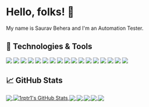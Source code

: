 # Hello, folks! 👋

My name is Saurav Behera and I'm an Automation Tester. 
## 🔧 Technologies & Tools
![](https://img.shields.io/badge/OS-Linux-informational?style=flat&logo=linux&logoColor=white&color=2bbc8a)
![](https://img.shields.io/badge/OS-Windows-informational?style=flat&logo=windows&logoColor=white&color=2bbc8a)
![](https://img.shields.io/badge/Editor-IntelliJ_IDEA-informational?style=flat&logo=intellij-idea&logoColor=white&color=2bbc8a)
![](https://img.shields.io/badge/Code-Java-informational?style=flat&logo=Java&logoColor=white&color=2bbc8a)
![](https://img.shields.io/badge/Code-Python-informational?style=flat&logo=python&logoColor=white&color=2bbc8a)
![](https://img.shields.io/badge/Code-JavaScript-informational?style=flat&logo=javascript&logoColor=white&color=2bbc8a)
![](https://img.shields.io/badge/Code-Selenium-informational?style=flat&logo=Selenium&logoColor=white&color=2bbc8a)
![](https://img.shields.io/badge/Code-RestAssured-informational?style=flat&logo=RestAssured&logoColor=white&color=2bbc8a)
![](https://img.shields.io/badge/Code-Appium-informational?style=flat&logo=Appium&logoColor=white&color=2bbc8a)
![](https://img.shields.io/badge/Shell-Bash-informational?style=flat&logo=gnu-bash&logoColor=white&color=2bbc8a)
![](https://img.shields.io/badge/Tools-PostgreSQL-informational?style=flat&logo=postgresql&logoColor=white&color=2bbc8a)
![](https://img.shields.io/badge/Tools-Postman-informational?style=flat&logo=postman&logoColor=white&color=2bbc8a)
![](https://img.shields.io/badge/Tools-Splunk-informational?style=flat&logo=splunk&logoColor=white&color=2bbc8a)
![](https://img.shields.io/badge/Tools-Jmeter-informational?style=flat&logo=jmeter&logoColor=white&color=2bbc8a)
![](https://img.shields.io/badge/Tools-Jenkins-informational?style=flat&logo=jenkins&logoColor=white&color=2bbc8a)
![](https://img.shields.io/badge/Tools-TestNG-informational?style=flat&logo=TestNG&logoColor=white&color=2bbc8a)
![](https://img.shields.io/badge/Tools-Cucumber-informational?style=flat&logo=Cucumber&logoColor=white&color=2bbc8a)



## &#x1f4c8; GitHub Stats
<a href="https://github.com/1rptr1/1rptr1">
  <img align="center" src="https://github-readme-stats.vercel.app/api/top-langs/?username=1rptr1&hide=html,text&title_color=ffffff&text_color=c9cacc&icon_color=2bbc8a&bg_color=1d1f21&langs_count=3" />
</a>
<a href="https://github.com/1rptr1/1rptr1">
  <img align="center" src="https://github-readme-stats.vercel.app/api?username=1rptr1&show_icons=true&line_height=27&count_private=true&title_color=ffffff&text_color=c9cacc&icon_color=2bbc8a&bg_color=1d1f21" alt="1rptr1's GitHub Stats" />
</a>
<a href="https://github.com/1rptr1/Page-object-model-firefox">
  <img align="center" src="https://github-readme-stats.vercel.app/api/pin/?username=1rptr1&repo=Page-object-model-firefox&title_color=ffffff&text_color=c9cacc&icon_color=2bbc8a&bg_color=1d1f21" />
</a>
<a href="https://github.com/1rptr1/Page-Object-Model-Chrome">
  <img align="center" src="https://github-readme-stats.vercel.app/api/pin/?username=1rptr1&repo=Page-Object-Model-Chrome&title_color=ffffff&text_color=c9cacc&icon_color=2bbc8a&bg_color=1d1f21" />
</a>
<a href="https://github.com/1rptr1/linkprovider">
  <img align="center" src="https://github-readme-stats.vercel.app/api/pin/?username=1rptr1&repo=linkprovider&title_color=ffffff&text_color=c9cacc&icon_color=2bbc8a&bg_color=1d1f21" />
</a>
<a href="https://github.com/1rptr1/hacker-rank-python">
  <img align="center" src="https://github-readme-stats.vercel.app/api/pin/?username=1rptr1&repo=hacker-rank-python&title_color=ffffff&text_color=c9cacc&icon_color=2bbc8a&bg_color=1d1f21" />
</a>


<a href="https://github.com/1rptr1/zomato">
  <img align="center" src="https://github-readme-stats.vercel.app/api/pin/?username=1rptr1&repo=zomato&title_color=ffffff&text_color=c9cacc&icon_color=2bbc8a&bg_color=1d1f21" />
</a> 

